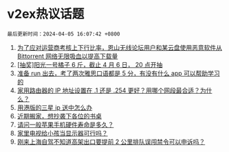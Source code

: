 # v2ex热议话题

`最后更新时间：2024-04-05 16:07:42 +0800`

1. [为了应对运营商考核上下行比率，恩山无线论坛用户和某云盘使用恶意软件从 Bittorrent 网络无限吸血以提高下载量](https://www.v2ex.com/t/1029736)
1. [[抽奖]阳光一号橘子 6 斤，截止 4 月 6 日， 20 点开抽](https://www.v2ex.com/t/1029817)
1. [准备 run 出去，考了两次雅思口语都是 5 分，有没有什么 app 可以帮助学习的](https://www.v2ex.com/t/1029752)
1. [家用路由器的 IP 地址设置在 .1 还是 .254 更好？用哪个网段最合适？为什么？](https://www.v2ex.com/t/1029744)
1. [用港版的三星 ip 送中怎么办](https://www.v2ex.com/t/1029811)
1. [近期搬家，想抄袭下各位的书桌](https://www.v2ex.com/t/1029816)
1. [请问一般苹果手机硬件寿命是多久？](https://www.v2ex.com/t/1029756)
1. [家里电视给小孩当显示器可行吗？](https://www.v2ex.com/t/1029818)
1. [刚来上海自驾不知道高架出口要提前 2 公里排队误闯禁令可以申诉吗？](https://www.v2ex.com/t/1029788)


